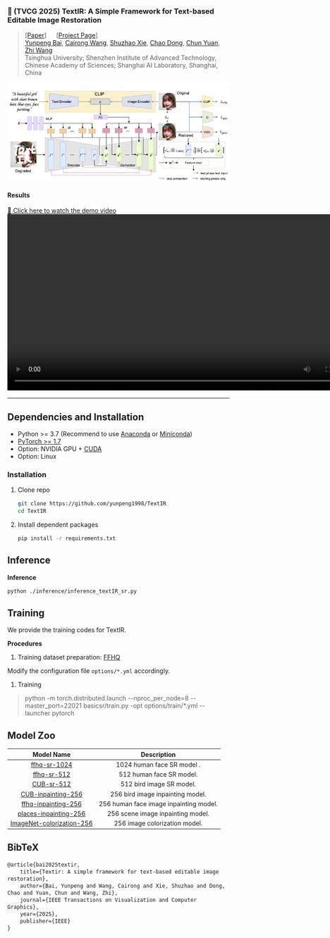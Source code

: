 ### :book: (TVCG 2025) TextIR: A Simple Framework for Text-based Editable Image Restoration

> [[Paper](https://arxiv.org/abs/2302.14736)] &emsp; [[Project Page](https://arxiv.org/abs/2302.14736)] &emsp; <br>
> [Yunpeng Bai](), [Cairong Wang](), [Shuzhao Xie](), [Chao Dong](), [Chun Yuan](), [Zhi Wang]() <br>
Tsinghua University; Shenzhen Institute of Advanced Technology, Chinese Academy of Sciences; Shanghai AI Laboratory, Shanghai, China

<img src="assets/textir.jpg" width="800px"/>

#### Results
[🎥 Click here to watch the demo video](assets/demo.mp4)
<video src="assets/demo.mp4" width="800px" controls></video>


---

## Dependencies and Installation

- Python >= 3.7 (Recommend to use [Anaconda](https://www.anaconda.com/download/#linux) or [Miniconda](https://docs.conda.io/en/latest/miniconda.html))
- [PyTorch >= 1.7](https://pytorch.org/)
- Option: NVIDIA GPU + [CUDA](https://developer.nvidia.com/cuda-downloads)
- Option: Linux

### Installation
1. Clone repo

    ```bash
    git clone https://github.com/yunpeng1998/TextIR
    cd TextIR
    ```

1. Install dependent packages

    ```bash
    pip install -r requirements.txt
    ```

## Inference

**Inference**
  
```bash
python ./inference/inference_textIR_sr.py
```



## Training

We provide the training codes for TextIR.

**Procedures**

1. Training dataset preparation: [FFHQ](https://github.com/NVlabs/ffhq-dataset)


 Modify the configuration file `options/*.yml` accordingly.

1. Training

> python -m torch.distributed.launch --nproc_per_node=8 --master_port=22021 basicsr/train.py -opt options/train/*.yml --launcher pytorch


## Model Zoo 

| Model Name  | Description | 
| :---:        |     :---:      |
| [ffhq-sr-1024](https://drive.google.com/drive/folders/1Xc2xUXT0gtiJv-CSeFsl_ghieKcdOjDo?usp=sharing) | 1024 human face SR model . |
| [ffhq-sr-512](https://drive.google.com/drive/folders/1qDpFvne60qzZBs03kY-9mm4odFZcUcE-?usp=sharing) |  512 human face SR model. |
| [CUB-sr-512](https://drive.google.com/drive/folders/11PqvN01pacKlkMcwlhm1reUHU65fbqId?usp=sharing) |  512 bird image SR model. |
| [CUB-inpainting-256](https://drive.google.com/drive/folders/1iStHvmc9yyBuQ9Zo3mCnC5U81GBaYQHs?usp=sharing) | 256  bird image inpainting model. |
| [ffhq-inpainting-256](https://drive.google.com/drive/folders/1klwCgsHQKUcQM7uNftTVo5XC3YRTbY_s?usp=sharing) |  256 human face image inpainting model. |
| [places-inpainting-256](https://drive.google.com/drive/folders/1oE14pM8-BQBpnVyBYeDFQ5Z8_FnQAQpg?usp=sharing) |  256 scene image inpainting model. |
| [ImageNet-colorization-256](https://drive.google.com/drive/folders/10nQTVsAMREMnhFl2Y4nh6vVqMVJ0wa90?usp=drive_link) |  256 image colorization model. |

## BibTeX

    @article{bai2025textir,
        title={Textir: A simple framework for text-based editable image restoration},
        author={Bai, Yunpeng and Wang, Cairong and Xie, Shuzhao and Dong, Chao and Yuan, Chun and Wang, Zhi},
        journal={IEEE Transactions on Visualization and Computer Graphics},
        year={2025},
        publisher={IEEE}
    }

